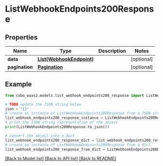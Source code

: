 # ListWebhookEndpoints200Response


## Properties

Name | Type | Description | Notes
------------ | ------------- | ------------- | -------------
**data** | [**List[WebhookEndpoint]**](WebhookEndpoint.md) |  | [optional] 
**pagination** | [**Pagination**](Pagination.md) |  | [optional] 

## Example

```python
from cobo_waas2.models.list_webhook_endpoints200_response import ListWebhookEndpoints200Response

# TODO update the JSON string below
json = "{}"
# create an instance of ListWebhookEndpoints200Response from a JSON string
list_webhook_endpoints200_response_instance = ListWebhookEndpoints200Response.from_json(json)
# print the JSON string representation of the object
print(ListWebhookEndpoints200Response.to_json())

# convert the object into a dict
list_webhook_endpoints200_response_dict = list_webhook_endpoints200_response_instance.to_dict()
# create an instance of ListWebhookEndpoints200Response from a dict
list_webhook_endpoints200_response_from_dict = ListWebhookEndpoints200Response.from_dict(list_webhook_endpoints200_response_dict)
```
[[Back to Model list]](../README.md#documentation-for-models) [[Back to API list]](../README.md#documentation-for-api-endpoints) [[Back to README]](../README.md)


